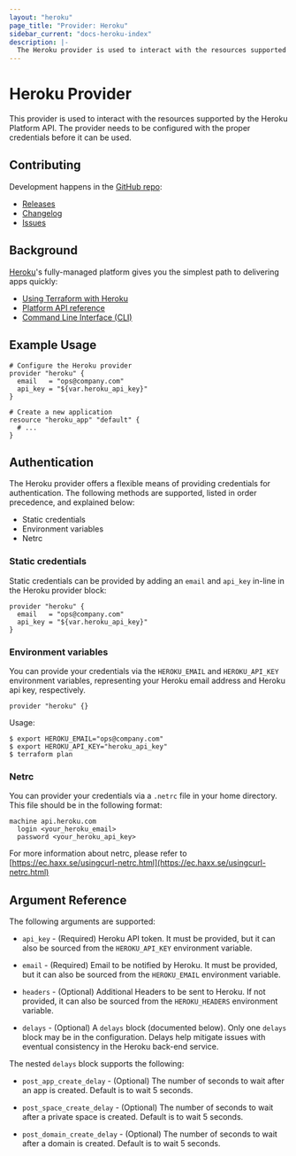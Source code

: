 ```yaml
---
layout: "heroku"
page_title: "Provider: Heroku"
sidebar_current: "docs-heroku-index"
description: |-
  The Heroku provider is used to interact with the resources supported by Heroku.
---
```


# Heroku Provider

This provider is used to interact with the resources supported by the Heroku Platform API. The provider needs to be configured with the proper credentials before it can be used.

## Contributing

Development happens in the [GitHub repo](https://github.com/terraform-providers/terraform-provider-heroku):

  * [Releases](https://github.com/terraform-providers/terraform-provider-heroku/releases)
  * [Changelog](https://github.com/terraform-providers/terraform-provider-heroku/blob/master/CHANGELOG.md)
  * [Issues](https://github.com/terraform-providers/terraform-provider-heroku/issues)

## Background

[Heroku](https://www.heroku.com)'s fully-managed platform gives you the simplest path to delivering apps quickly:

  * [Using Terraform with Heroku](https://devcenter.heroku.com/articles/using-terraform-with-heroku)
  * [Platform API reference](https://devcenter.heroku.com/articles/platform-api-reference)
  * [Command Line Interface (CLI)](https://devcenter.heroku.com/articles/heroku-cli)

## Example Usage

```hcl
# Configure the Heroku provider
provider "heroku" {
  email   = "ops@company.com"
  api_key = "${var.heroku_api_key}"
}

# Create a new application
resource "heroku_app" "default" {
  # ...
}
```

## Authentication

The Heroku provider offers a flexible means of providing credentials for
authentication. The following methods are supported, listed in order
precedence, and explained below:

- Static credentials
- Environment variables
- Netrc

### Static credentials

Static credentials can be provided by adding an `email` and `api_key` in-line
in the Heroku provider block:

```hcl
provider "heroku" {
  email   = "ops@company.com"
  api_key = "${var.heroku_api_key}"
}
```

### Environment variables

You can provide your credentials via the `HEROKU_EMAIL` and `HEROKU_API_KEY`
environment variables, representing your Heroku email address and Heroku api
key, respectively.

```hcl
provider "heroku" {}
```

Usage:

```shell
$ export HEROKU_EMAIL="ops@company.com"
$ export HEROKU_API_KEY="heroku_api_key"
$ terraform plan
```

### Netrc

You can provider your credentials via a `.netrc` file in your home directory.
This file should be in the following format:

```
machine api.heroku.com
  login <your_heroku_email>
  password <your_heroku_api_key>
```

For more information about netrc, please refer to [https://ec.haxx.se/usingcurl-netrc.html](https://ec.haxx.se/usingcurl-netrc.html) 

## Argument Reference

The following arguments are supported:

* `api_key` - (Required) Heroku API token. It must be provided, but it can also
  be sourced from the `HEROKU_API_KEY` environment variable.

* `email` - (Required) Email to be notified by Heroku. It must be provided, but
  it can also be sourced from the `HEROKU_EMAIL` environment variable.

* `headers` - (Optional) Additional Headers to be sent to Heroku. If not provided,
  it can also be sourced from the `HEROKU_HEADERS` environment variable.

* `delays` - (Optional) A `delays` block (documented below). Only one
  `delays` block may be in the configuration. Delays help mitigate issues with 
  eventual consistency in the Heroku back-end service.

The nested `delays` block supports the following:

* `post_app_create_delay` - (Optional) The number of seconds to wait after an app is created. Default is to wait 5 seconds.

* `post_space_create_delay` - (Optional) The number of seconds to wait after a private space is created. Default is to wait 5 seconds.

* `post_domain_create_delay` - (Optional) The number of seconds to wait after a domain is created. Default is to wait 5 seconds.
